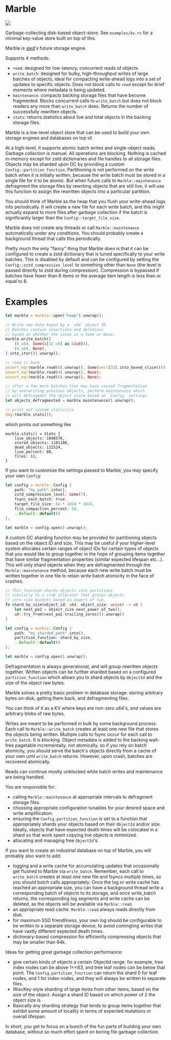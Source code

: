 # Marble

<a href="https://docs.rs/marble"><img src="https://docs.rs/marble/badge.svg"></a>

Garbage-collecting disk-based object-store. See `examples/kv.rs`
for a minimal key-value store built on top of this.

Marble is [sled](https://github.com/spacejam/sled)'s future storage engine.

Supports 4 methods:
* `read`: designed for low-latency, concurrent reads of objects
* `write_batch`: designed for bulky, high-throughput writes of large batches of objects,
  ideal for compacting write-ahead logs into a set of updates to specific objects. Does
  not block calls to `read` except for brief moments where metadata is being updated.
* `maintenance`: compacts backing storage files that have become fragmented. Blocks
  concurrent calls to `write_batch` but does not block readers any more than `write_batch`
  does. Returns the number of successfully rewritten objects.
* `stats`: returns statistics about live and total objects in the backing storage files.


Marble is a low-level object store that can be used
to build your own storage engines and databases on
top of.

At a high-level, it supports atomic batch writes and
single-object reads. Garbage collection is manual.
All operations are blocking. Nothing is cached
in-memory except for zstd dictionaries and file
handles to all storage files. Objects may be
sharded upon GC by providing a custom
`Config::partition_function`. Partitioning
is not performed on the write batch when it
is initially written, because the write batch
must be stored in a single file for it to be atomic.
But when future calls to `Marble::maintenance`
defragment the storage files by rewriting objects
that are still live, it will use this function
to assign the rewritten objects into a particular
partition.

You should think of Marble as the heap that you
flush your write-ahead logs into periodically.
It will create a new file for each write batch,
and this might actually expand to more files after
garbage collection if the batch is significantly
larger than the `Config::target_file_size`.

Marble does not create any threads or call
`Marble::maintenance` automatically under any
conditions. You should probably create a background
thread that calls this periodically.

Pretty much the only "fancy" thing that Marble does
is that it can be configured to create a zstd dictionary
that is tuned specifically to your write batches.
This is disabled by default and can be configured
by setting the `Config::zstd_compression_level` to
something other than `None` (the level is passed
directly to zstd during compression). Compression is
bypassed if batches have fewer than 8 items or the
average item length is less than or equal to 8.

# Examples

```rust
let marble = marble::open("heap").unwrap();

// Write new data keyed by a `u64` object ID.
// Batches contain insertions and deletions
// based on whether the value is a Some or None.
marble.write_batch([
    (0_u64, Some(&[32_u8] as &[u8])),
    (4_u64, None),
].into_iter()).unwrap();

// read it back
assert_eq!(marble.read(0).unwrap(), Some(vec![32].into_boxed_slice()));
assert_eq!(marble.read(4).unwrap(), None);
assert_eq!(marble.read(6).unwrap(), None);

// after a few more batches that may have caused fragmentation
// by overwriting previous objects, perform maintenance which
// will defragment the object store based on `Config` settings.
let objects_defragmented = marble.maintenance().unwrap();

// print out system statistics
dbg!(marble.stats());
```

which prints out something like
```txt,no_run
marble.stats() = Stats {
    live_objects: 1048576,
    stored_objects: 1181100,
    dead_objects: 132524,
    live_percent: 88,
    files: 11,
}
```

If you want to customize the settings passed to Marble,
you may specify your own `Config`:

```rust
let config = marble::Config {
    path: "my_path".into(),
    zstd_compression_level: Some(7),
    fsync_each_batch: true,
    target_file_size: 64 * 1024 * 1024,
    file_compaction_percent: 50,
    ..Default::default()
};

let marble = config.open().unwrap();
```

A custom GC sharding function may be provided
for partitioning objects based on the object ID
and size. This may be useful if your higher-level
system allocates certain ranges of object IDs for
certain types of objects that you would like to
group together in the hope of grouping items together
that have similar fragmentation properties (similar
expected lifespan etc...). This will only shard
objects when they are defragmented through the
`Marble::maintenance` method, because each new
write batch must be written together in one
file to retain write batch atomicity in the
face of crashes.

```rust
// This function shards objects into partitions
// similarly to a slab allocator that groups objects
// into size buckets based on powers of two.
fn shard_by_size(object_id: u64, object_size: usize) -> u8 {
    let next_po2 = object_size.next_power_of_two();
    u8::try_from(next_po2.trailing_zeros()).unwrap()
}

let config = marble::Config {
    path: "my_sharded_path".into(),
    partition_function: shard_by_size,
    ..Default::default()
};

let marble = config.open().unwrap();
```

Defragmentation is always generational, and will group rewritten
objects together. Written objects can be further sharded based on a
configured `partition_function` which allows you to shard objects
by `ObjectId` and the size of the object raw bytes.

Marble solves a pretty basic problem in database storage: storing
arbitrary bytes on-disk, getting them back, and defragmenting files.

You can think of it as a KV where keys are non-zero u64's, and values
are arbitrary blobs of raw bytes.

Writes are meant to be performed in bulk by some background process.
Each call to `Marble::write_batch` creates at least one new file
that stores the objects being written. Multiple calls to fsync occur
for each call to `write_batch`. It is blocking. Object metadata is added
to the backing wait-free pagetable incrementally, not atomically,
so if you rely on batch atomicity, you should serve the batch's objects
directly from a cache of your own until `write_batch` returns.
However, upon crash, batches are recovered atomically.

Reads can continue mostly unblocked while batch writes and maintenance are being handled.

You are responsible for:
* calling `Marble::maintenance` at appropriate intervals to defragment
  storage files.
* choosing appropriate configuration tunables for your desired space
  and write amplification.
* ensuring the `Config.partition_function` is set to a function that
  appropriately shards your objects based on their `ObjectId` and/or size.
  Ideally, objects that have expected death times will be colocated in
  a shard so that work spent copying live objects is minimized.
* allocating and managing free `ObjectId`'s.

If you want to create an industrial database on top of Marble, you will
probably also want to add:
* logging and a write cache for accumulating updates that occasionally
  get flushed to Marble via `write_batch`. Remember, each call to
  `write_batch` creates at least one new file and fsyncs multiple times,
  so you should batch calls appropriately. Once the log or write cache has
  reached an appropriate size, you can have a background thread write a
  corresponding batch of objects to its storage, and once write_batch returns, the
  corresponding log segments and write cache can be deleted, as the objects
  will be available via `Marble::read`.
* an appropriate read cache. `Marble::read` always reads directly from disk.
* for maximum SSD friendliness, your own log should be configurable to be
  written to a separate storage device, to avoid comingling writes that
  have vastly different expected death times.
* dictionary-based compression for efficiently compressing objects that may
  be smaller than 64k.

Ideas for getting great garbage collection performance:
* give certain kinds of objects a certain ObjectId range. for example,
  tree index nodes can be above 1<<63, and tree leaf nodes can be below
  that point. The `Config.partition_function` can return the shard 0 for
  leaf nodes, and 1 for index nodes, and they will always be written to
  separate files.
* WiscKey-style sharding of large items from other items, based on the
  size of the object. Assign a shard ID based on which power of 2 the
  object size is.
* Basically any sharding strategy that tends to group items together that
  exhibit some amount of locality in terms of expected mutations or
  overall lifespan.

In short, you get to focus on a bunch of the fun parts of building your own
database, without so much effort spent on boring file garbage collection.
